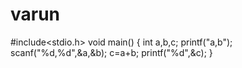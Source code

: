 # varun
#include<stdio.h>
void main()
{
int a,b,c;
printf("a,b");
scanf("%d,%d",&a,&b);
c=a+b;
printf("%d",&c);
}
